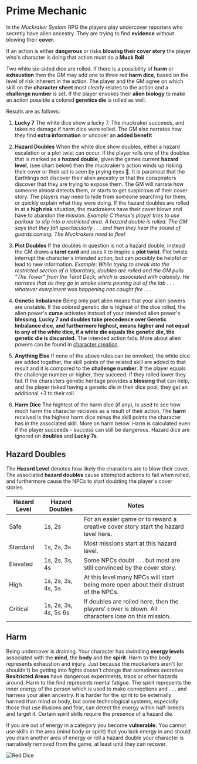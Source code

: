 
# Prime Mechanic

In the *Muckraker System* RPG the players play undercover reporters who secretly have alien ancestry. They are trying to find **evidence** without blowing their **cover**.

If an action is either **dangerous** or risks **blowing their cover story** the player who's character is doing that action must do a **Muck Roll**

Two white six-sided dice are rolled.  If there is a possibility of **harm** or **exhaustion** then the GM may add one to three red **harm dice**, based on the level of risk inherent in the action.  The player and the GM agree on which skill on the **character sheet** most clearly relates to the action and a **challenge number** is set.  If the player envokes their **alien biology** to make an action possible a colored **genetics die** is rolled as well.

Results are as follows:

1. **Lucky 7** The white dice show a lucky 7.  The muckraker succeeds, and takes no damage if harm dice were rolled.  The GM also narrates how they find **extra information** or uncover an **added benefit**

2. **Hazard Doubles** When the white dice show doubles, either a hazard escalation or a plot twist can occur.  If the player rolls one of the doubles that is marked as a **hazard double**, given the games current **hazard level**, (see chart below) then the muckraker's action winds up risking their cover or their act is seen by prying eyes 👀.  It is paramout that the Earthlings not discover their alien ancestry or that the conspirators discover that they are trying to expose them.  The GM will narrate how someone almost detects them, or starts to get suspicious of their cover story.  The players may need to hide from someone searching for them, or quickly explain what they were doing.  If the hazard doubles are rolled in at a **high risk** situation, the muckrakers have their cover blown and have to abandon the mission. *Example C'therax's player tries to use parkour to slip into a restricted area. A hazard double is rolled. The GM says that they fall spectacularly . . . and then they hear the sound of guards coming.  The Muckrakers need to flee!*

3. **Plot Doubles** If the doubles in question is not a hazard double, instead the GM draws a **tarot card** and uses it to inspire a **plot twist**.  Plot twists interrupt the character's intended action, but can possibly be helpful or lead to new information.  *Example: While trying to sneak into the restricted section of a laboratory, doubles are rolled and the GM pulls "The Tower" from the Tarot Deck, which is associated with calamity.  He narrates that as they go in smoke starts pouring out of the lab . . . whatever exerpiment was happening has caught fire . . .*

4. **Genetic Imbalance** Being only part alien means that your alien powers are unstable.  If the colored genetic die is highest of the dice rolled, the alien power's **curse** activates instead of your intended alien power's **blessing**. **Lucky 7 and doubles take precedence over Genetic Imbalance dice, and furthermore highest, means higher and not equal to any of the white dice, if a white die equals the genetic die, the genetic die is discarded.** The intended action fails.  More about alien powers can be found in [character creation](character.md).

5. **Anything Else** If none of the above rules can be envoked, the white dice are added together, the skill points of the related skill are added to that result and it is compared to the **challenge number**.  If the player equals the challenge number or higher, they succeed.  If they rolled lower they fail.  If the characters genetic heritage provides a **blessing** that can help, and the player risked having a genetic die in their dice pool, they get an additional +3 to their roll.  

6. **Harm Dice**  The hightest of the harm dice (if any), is used to see how much harm the character recieves as a result of their action. The **harm** received is the highest harm dice minus the skill points the character has in the associated skill. More on harm below.  Harm is calculated even if the player succeeds - success can still be dangerous.  Hazard dice are ignored on **doubles** and **Lucky 7s**.  

## Hazard Doubles

The **Hazard Level** denotes how likely the characters are to blow their cover.  The associated **hazard doubles** cause attempted actions to fail when rolled, and furthermore cause the NPCs to start doubting the player's cover stories.  

**Hazard Level** | **Hazard Doubles** | **Notes**
--- | --- | ---
Safe | 1s, 2s | For an easier game or to reward a creative cover story start the hazard level here.
Standard | 1s, 2s, 3s | Most missions start at this hazard level.
Elevated | 1s, 2s, 3s, 4s | Some NPCs doubt . . . but most are still convinced by the cover story.
High | 1s, 2s, 3s, 4s, 5s | At this level many NPCs will start being more open about their distrust of the NPCs.
Critical | 1s, 2s, 3s, 4s, 5s 6s | If doubles are rolled here, then the players' cover is blown.  All characters lose on this mission.

## Harm

Being undercover is draining.  Your character has dwindling **energy levels** associated with the **mind**, the **body** and the **spirit**.  Harm to the body represents exhaustion and injury.  Just because the muckarkers aren't (or shouldn't) be getting into fights doesn't change that sometimes secretive **Resitricted Areas** have dangerous experiments, traps or other hazards around.  Harm to the find represents mental fatigue.  The spirit represents the inner energy of the person which is used to make connections and . . .  and harness your alien ancestry.  It is harder for the spirit to be externally harmed than mind or body, but some technological systems, especially those that use illusions and fear, can detect the energy within half-breeds and target it.  Certain spirit skills require the presence of a hazard die.  

If you are out of energy in a category you become **vulnerable.**  You cannot use skills in the area (mind body or spirit) that you lack energy in and should you drain another area of energy or roll a hazard double your character is narratively removed from the game, at least until they can recover.

![Red Dice](https://martian.earth/Images/redDice.jpg)
